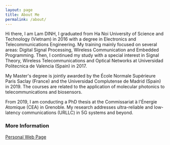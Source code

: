 ```yaml
---
layout: page
title: About Me
permalink: /about/
---
```

Hi there,
I am Lam DINH, I graduated from Ha Noi University of Science and Technology  (Vietnam) in 2016 with a degree in Electronics and Telecommunications Engineering. My training mainly focused on several areas: Digital Signal Processing, Wireless Communication and Embedded Programming. Then, I continued my study with a special interest in Signal Theory, Wireless Telecommunications and Optical Networks at Universidad Politecnica de Valencia (Spain) in 2017.   

My Master's degree is jointly awarded by the École Normale Supérieure Paris Saclay (France) and the Universidad Complutense de Madrid (Spain) in 2019. The courses are related to the application of molecular photonics to telecommunications and biosensors.

From 2019, I am conducting a PhD thesis at the Commissariat à l'Énergie Atomique (CEA) in Grenoble. My research addresses ultra-reliable and low-latency communications (URLLC) in 5G systems and beyond. 

### More Information
[Personal Web Page](https://dnlam.github.io)